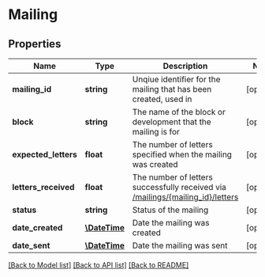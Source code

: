 # Mailing

## Properties
Name | Type | Description | Notes
------------ | ------------- | ------------- | -------------
**mailing_id** | **string** | Unqiue identifier for the mailing that has been created, used in | [optional] 
**block** | **string** | The name of the block or development that the mailing is for | [optional] 
**expected_letters** | **float** | The number of letters specified when the mailing was created | [optional] 
**letters_received** | **float** | The number of letters successfully received via [/mailings/{mailing_id}/letters](/#operation/addLetter) | [optional] 
**status** | **string** | Status of the mailing | [optional] 
**date_created** | [**\DateTime**](\DateTime.md) | Date the mailing was created | [optional] 
**date_sent** | [**\DateTime**](\DateTime.md) | Date the mailing was sent | [optional] 

[[Back to Model list]](../../README.md#documentation-for-models) [[Back to API list]](../../README.md#documentation-for-api-endpoints) [[Back to README]](../../README.md)

